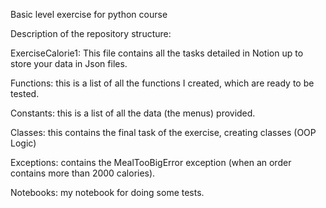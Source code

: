 Basic level exercise for python course

Description of the repository structure:

ExerciseCalorie1: This file contains all the tasks detailed in Notion up to store your data in Json files.

Functions: this is a list of all the functions I created, which are ready to be tested.

Constants: this is a list of all the data (the menus) provided.

Classes: this contains the final task of the exercise, creating classes (OOP Logic)

Exceptions: contains the MealTooBigError exception (when an order contains more than 2000 calories).

Notebooks: my notebook for doing some tests.
